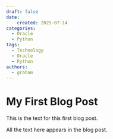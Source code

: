 ```yaml
---
draft: false
date:
    created: 2025-07-14
categories: 
  - Oracle
  - Python
tags: 
  - Technology
  - Oracle
  - Python
authors:
  - graham
---
```


# My First Blog Post

This is the text for this first blog post.

<!-- more -->

All the text here appears in the blog post.